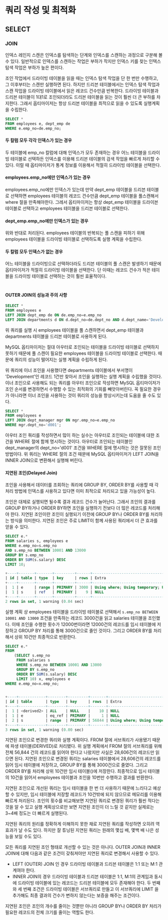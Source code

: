 # 쿼리 작성 및 최적화

## SELECT

### JOIN

인덱스 레인지 스캔은 인덱스를 탐색하는 단계와 인덱스를 스캔하는 과정으로 구분해 볼 수 있다. 일반적으로 인덱스를 스캔하는 작업은 부하가 작지만
인덱스 키를 찾는 인텍스 탐색 작업은 부하가 높은 편이다.
  
조인 작업에서 드라이빙 테이블을 읽을 때는 인덱스 탐색 작업을 단 한 번만 수행하고, 그 이후부터는 스캔만 실행하면 된다.
하지만 드리븐 테이블에서는 인덱스 탐색 작업과 스캔 작업을 드라이빙 테이블에서 읽은 레코드 건수만큼 반복한다.
드라이빙 테이블과 드리븐 테이블이 1대1로 조인되더라도 드리븐 테이블을 읽는 것이 훨씬 더 큰 부하를 차지한다.
그래서 옵티마이저는 항상 드리븐 테이블을 최적으로 읽을 수 있도록 실행계획을 수립한다.

```sql
SELECT *
FROM employees e, dept_emp de
WHERE e.emp_no=de.emp_no;
```

#### 두 칼럼 모두 각각 인덱스가 있는 경우

두 테이블에 emp_no 칼럼에 대해 인덱스가 모두 존재하는 경우 어느 테이블을 드라이빙 테이블로 선택하든 인덱스를 이용해
드리븐 테이블의 검색 작업을 빠르게 처리할 수 있다. 이럴 때 옵티마이저가 통계 정보를 이용해서 적절히 드라이빙 테이블을 선택한다.

#### employees.emp_no에만 인덱스가 있는 경우

employees.emp_no에만 인덱스가 있는데 만약 dept_emp 테이블을 드리븐 테이블로 선택하면
employees 테이블의 레코드 건수만큼 dept_emp 테이블을 풀스캔해서 where 절을 만족해야한다.
그레서 옵티마이저는 항상 dept_emp 테이블을 드라이븐 테이블로 선택하고 employees 테이블을 드리븐 테이블로 선택한다.

#### dept_emp.emp_no에만 인덱스가 있는 경우

위와 반대로 처리된다. employees 테이블의 반복되는 풀 스캔을 피하기 위해 employees 테이블을 드라이빙 테이블로 선택하도록 실행 계획을 수립한다.

#### 두 칼럼 모두 인덱스가 없는 경우 

어느 테이블을 드라이빙으로 선택하더라도 드리븐 테이블의 풀 스캔은 발생하기 때문에 옵티마이저가 적절히 드라이빙 테이블을 선택한다.
단 이때는 레코드 건수가 적은 테이블을 드라이빙 테이블로 선택하는 것이 훨씬 효율적이다.
 
#

#### OUTER JOIN의 성능과 주의 사항

```SQL
SELECT *
FROM employees e
LEFT JOIN dept_emp de ON de.emp_no=e.emp_no
LEFT JOIN departments d ON d.dept_no=de.dept_no AND d.dept_name='Development';
```

위 쿼리를 실행 시 employees 테이블을 풀 스캔하면서 dept_emp 테이블과 departments 테이블을 드리븐 테이블로 사용하게 된다.
  
MySQL 옵티마이저는 절대 아우터로 조인되는 테이블을 드라이빙 테이블로 선택하지 못하기 때문에 풀 스캔이 필요한 employees 테이블을 드라이빙 테이블로 선택한다.
때문에 쿼리의 성능이 떨어지는 실행 계획을 수립하게 된다.
  
위 쿼리에 이너 조인을 사용했다면 departments 테이블에서 부서명이 'Development'인 레코드 1건만 찾아서 조인을 실행하는 실행 계획을 수립했을 것이다.
이너 조인으로 사용해도 되는 쿼리를 아우터 조인으로 작성하면 MySQL 옵티마이저가 조인 순서를 변경하면서 수행할 수 있는 최적화의 기회를 빼앗아버린다.
꼭 필요한 경우가 아니라면 이너 조인을 사용하는 것이 쿼리의 성능을 향상시키는데 도움을 줄 수도 있다.

```sql
SELECT *
FROM employees e
LEFT JOIN dept_manager mgr ON mgr.emp_no=e.emp_no
WHERE mgr.dept_no='d001';
```

아우터 조인 쿼리를 작성하면서 많이 하는 실수는 아우터로 조인되는 테이블에 대한 조건을 WHERE 절에 함께 명시하는 것이다.
아우터로 조인되는 테이블인 dept_manager의 dept_no='d001' 조건을 WHERE 절에 명시하는 것은 잘못된 조인 방법이다. 위 쿼리는 
WHERE 절의 조건 때문에 MySQL 옵티마이저가 LEFT JOIN을 INNER JOIN으로 변환해서 실행해 버린다.

#### 지연된 조인(Delayed Join)

조인을 사용해서 데이터를 조회하는 쿼리에 GROUP BY, ORDER BY를 사용할 때 각 처리 방법에 인덱스를 사용하고 있다면 이미
최적으로 처리되고 있을 가능성이 높다.
  
조인은 대체로 실행되면 될수록 결과 레코드 건수가 늘어난다. 그래서 조인의 결과를 GROUP BY하거나 ORDER BY하면 조인을 실행하기 전보다 
더 많은 레코드를 처리해야 한다. 지연된 조인이란 조인이 실행되기 이전에 GROUP BY나 ORDER BY를 처리하는 방식을 의미한다.
지연된 조인은 주로 LIMIT이 함께 사용된 쿼리에서 더 큰 효과를 얻을 수 있다.

```SQL
SELECT e.* 
FROM salaries s, employees e 
WHERE e.emp_no=s.emp_no 
AND s.emp_no BETWEEN 10001 AND 13000 
GROUP BY s.emp_no 
ORDER BY SUM(s.salary) DESC 
LIMIT 10;

+----+-------+-------+---------+------+----------------------------------------------+
| id | table | type  | key     | rows | Extra                                        |
+----+-------+-------+---------+------+----------------------------------------------+
|  1 | e     | range | PRIMARY | 3000 | Using where; Using temporary; Using filesort |
|  1 | s     | ref   | PRIMARY |    9 | NULL                                         |
+----+-------+-------+---------+------+----------------------------------------------+
2 rows in set, 1 warning (0.04 sec)
```

실행 계획 상 employees 테이블을 드라이빙 테이블로 선택해서 `s.emp_no BETWEEN 10001 AND 13000` 조건을 만족하는 레코드 3000건을 읽고
salaries 테이블을 조인했다. 이때 조인을 수행한 횟수가 12000번이라면 12000건의 레코드를 임시 테이블에 저장하고 GROUP BY 처리를 통해 3000건으로 줄인 것이다.
그리고 ORDER BY를 처리해서 상위 10건만 최종적으로 반환한다.

```SQL
SELECT e.*
FROM
    (SELECT s.emp_no 
     FROM salaries s 
     WHERE s.emp_no BETWEEN 10001 AND 13000 
     GROUP BY s.emp_no 
     ORDER BY SUM(s.salary) DESC 
     LIMIT 10) x, employees e 
WHERE e.emp_no=x.emp_no;


+----+------------+--------+---------+-------+----------------------------------------------+
| id | table      | type   | key     | rows  | Extra                                        |
+----+------------+--------+---------+-------+----------------------------------------------+
|  1 | <derived2> | ALL    | NULL    |    10 | NULL                                         |
|  1 | e          | eq_ref | PRIMARY |     1 | NULL                                         |
|  2 | s          | range  | PRIMARY | 56844 | Using where; Using temporary; Using filesort |
+----+------------+--------+---------+-------+----------------------------------------------+
3 rows in set, 1 warning (0.00 sec)
```

지연된 조인으로 변경한 쿼리와 실행 계획이다.
FROM 절에 서브쿼리가 사용됐기 때문에 파생 테이블(DERIVED)로 처리됐다. 위 실행 계획에서 FROM 절의 서브쿼리를 위해 전체
56,844 건의 레코드를 읽어야 한다고 나왔지만 사실은 28,606건의 레코드만 읽으면 된다. 지연된 조인으로 변경된 쿼리는 salaries 테이블에서
28,606건의 레코드를 읽어 임시 테이블에 저장하고, GROUP BY를 통해 3000건으로 줄였다. 그리고 ORDER BY를 처리해 상위 10건만 
임시 테이블(<derived2>)에 저장한다. 최종적으로 임시 테이블의 10건을 읽어서 employees 테이블과 조인을 10번만 수행하고 결과를 반환한다.
  
지연된 조인으로 개선된 쿼리는 임시 테이블을 한 번 더 사용하기 때문에 느리다고 예상할 수 있지만, 임시 테이블에 저장할 레코드가
10건밖에 되지 않으므로 메모리를 이용해 빠르게 처리된다. 조인의 횟수를 비교해보면 지연된 쿼리로 변경된 쿼리가 훨씬 적다는 것을 알 수 있고
실행 계획상으로만 보면 지연된 조인이 더 느릴 것 같지만 실제로는 3~4배 정도는 더 빠르게 실행된다.
  
지연된 쿼리의 원리를 정확하게 이해하지 못한 채로 지연된 쿼리를 작성하면 오히려 역효과가 날 수도 있다.
하지만 잘 튜닝된 지연된 쿼리는 원래의 몇십 배, 몇백 배 나은 성능을 보일 수도 있다.
  
모든 쿼리를 지연된 조인 형태로 개선할 수 있는 것은 아니다. OUTER JOIN과 INNER JOIN에 대해 다음과 같은 조건이 갖춰져야만 지연된 쿼리로 변경해서 사용할 수 있다.

- LEFT (OUTER) JOIN 인 경우 드라이빙 테이블과 드리븐 테이블은 1:1 또는 M:1 관계여야 한다.
- INNER JOIN의 경우 드라이빙 테이블과 드리븐 테이블은 1:1, M:1의 관계임과 동시에 드라이빙 테이블에 있는 레코드는 드리븐 테이블에 모두 존재해야 한다. 두 번째와 세 번째 조건은 드라이빙 테이블은 서브쿼리로 만들고 이 서브쿼리에 LIMIT 을 추가해도 최종 결과의 건수가 변하지 않는다는 보증을 해주는 조건이다.
 
지연된 조인은 조인의 개수를 줄이는 것뿐만 아니라 GROUP BY나 ORDER BY 처리가 필요한 레코드의 전체 크기를 줄이는 역할도 한다.







